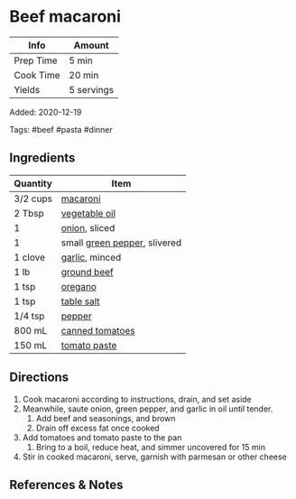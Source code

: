 # Beef macaroni

| Info      | Amount     |
| --------- | ---------- |
| Prep Time | 5 min      |
| Cook Time | 20 min     |
| Yields    | 5 servings |

Added: 2020-12-19

Tags: #beef #pasta #dinner

## Ingredients

| Quantity | Item                                                           |
| -------- | -------------------------------------------------------------- |
| 3/2 cups | [macaroni](../_ingredients/macaroni.md)                        |
| 2 Tbsp   | [vegetable oil](../_ingredients/vegetable-oil.md)              |
| 1        | [onion](../_ingredients/onion.md), sliced                      |
| 1        | small [green pepper](../_ingredients/bell-pepper.md), slivered |
| 1 clove  | [garlic](../_ingredients/garlic.md), minced                    |
| 1 lb     | [ground beef](../_ingredients/ground-beef.md)                  |
| 1 tsp    | [oregano](../_ingredients/oregano.md)                          |
| 1 tsp    | [table salt](../_ingredients/table-salt.md)                    |
| 1/4 tsp  | [pepper](../_ingredients/pepper.md)                            |
| 800 mL   | [canned tomatoes](../_ingredients/tomato.md)                   |
| 150 mL   | [tomato paste](../_ingredients/tomato-paste.md)                |

## Directions

1. Cook macaroni according to instructions, drain, and set aside
2. Meanwhile, saute onion, green pepper, and garlic in oil until tender.
    1. Add beef and seasonings, and brown
    2. Drain off excess fat once cooked
3. Add tomatoes and tomato paste to the pan
    1. Bring to a boil, reduce heat, and simmer uncovered for 15 min
4. Stir in cooked macaroni, serve, garnish with parmesan or other cheese

## References & Notes

[^1]: Original recipe: Nana
